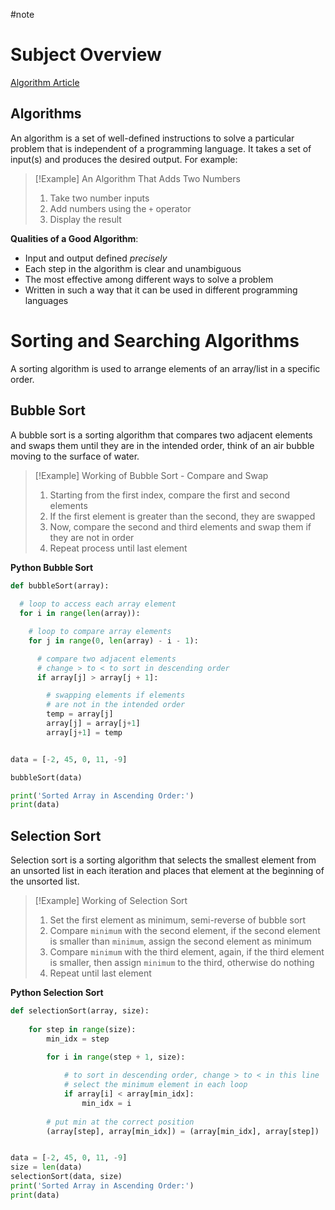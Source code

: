 #note
# Subject Overview
[Algorithm Article](https://www.programiz.com/dsa/algorithm)
## Algorithms
An algorithm is a set of well-defined instructions to solve a particular problem that is independent of a programming language. It takes a set of input(s) and produces the desired output. For example:
> [!Example] An Algorithm That Adds Two Numbers
> 1. Take two number inputs
> 2. Add numbers using the `+` operator
> 3. Display the result

**Qualities of a Good Algorithm**:
- Input and output defined *precisely*
- Each step in the algorithm is clear and unambiguous
- The most effective among different ways to solve a problem
- Written in such a way that it can be used in different programming languages
# Sorting and Searching Algorithms
A sorting algorithm is used to arrange elements of an array/list in a specific order.
## Bubble Sort
A bubble sort is a sorting algorithm that compares two adjacent elements and swaps them until they are in the intended order, think of an air bubble moving to the surface of water.
> [!Example] Working of Bubble Sort - Compare and Swap
> 1. Starting from the first index, compare the first and second elements
> 2. If the first element is greater than the second, they are swapped
> 3. Now, compare the second and third elements and swap them if they are not in order
> 4. Repeat process until last element

**Python Bubble Sort**
```python
def bubbleSort(array):
    
  # loop to access each array element
  for i in range(len(array)):

    # loop to compare array elements
    for j in range(0, len(array) - i - 1):

      # compare two adjacent elements
      # change > to < to sort in descending order
      if array[j] > array[j + 1]:

        # swapping elements if elements
        # are not in the intended order
        temp = array[j]
        array[j] = array[j+1]
        array[j+1] = temp


data = [-2, 45, 0, 11, -9]

bubbleSort(data)

print('Sorted Array in Ascending Order:')
print(data)
```
## Selection Sort
Selection sort is a sorting algorithm that selects the smallest element from an unsorted list in each iteration and places that element at the beginning of the unsorted list.
> [!Example] Working of Selection Sort
> 1. Set the first element as minimum, semi-reverse of bubble sort
> 2. Compare `minimum` with the second element, if the second element is smaller than `minimum`, assign the second element as minimum
> 3. Compare `minimum` with the third element, again, if the third element is smaller, then assign `minimum` to the third, otherwise do nothing
> 4. Repeat until last element

**Python Selection Sort**
```python
def selectionSort(array, size):
   
    for step in range(size):
        min_idx = step

        for i in range(step + 1, size):
         
            # to sort in descending order, change > to < in this line
            # select the minimum element in each loop
            if array[i] < array[min_idx]:
                min_idx = i
         
        # put min at the correct position
        (array[step], array[min_idx]) = (array[min_idx], array[step])


data = [-2, 45, 0, 11, -9]
size = len(data)
selectionSort(data, size)
print('Sorted Array in Ascending Order:')
print(data)
```